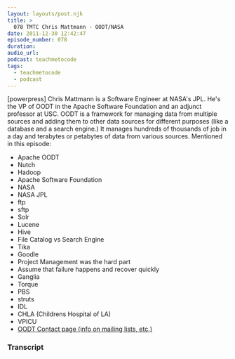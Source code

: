 ```yaml
---
layout: layouts/post.njk
title: >
  078 TMTC Chris Mattmann - OODT/NASA
date: 2011-12-30 12:42:47
episode_number: 078
duration:
audio_url:
podcast: teachmetocode
tags:
  - teachmetocode
  - podcast
---
```


[powerpress] Chris Mattmann is a Software Engineer at NASA's JPL. He's the VP of OODT in the Apache Software Foundation and an adjunct professor at USC. OODT is a framework for managing data from multiple sources and adding them to other data sources for different purposes (like a database and a search engine.) It manages hundreds of thousands of job in a day and terabytes or petabytes of data from various sources. Mentioned in this episode:

- Apache OODT
- Nutch
- Hadoop
- Apache Software Foundation
- NASA
- NASA JPL
- ftp
- sftp
- Solr
- Lucene
- Hive
- File Catalog vs Search Engine
- Tika
- Goodle
- Project Management was the hard part
- Assume that failure happens and recover quickly
- Ganglia
- Torque
- PBS
- struts
- IDL
- CHLA (Childrens Hospital of LA)
- VPICU
- [OODT Contact page (info on mailing lists, etc.)](https://oodt.apache.org/contact/)

### Transcript
